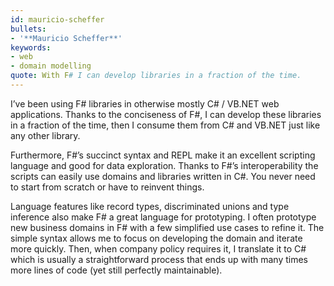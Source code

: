 ```yaml
---
id: mauricio-scheffer
bullets:
- '**Mauricio Scheffer**'
keywords:
- web
- domain modelling
quote: With F# I can develop libraries in a fraction of the time.
---
```

I’ve been using F# libraries in otherwise mostly C# / VB.NET web applications. Thanks to the conciseness of F#, I can develop these libraries in a fraction of the time, then I consume them from C# and VB.NET just like any other library.

Furthermore, F#’s succinct syntax and REPL make it an excellent scripting language and good for data exploration. Thanks to F#’s interoperability the scripts can easily use domains and libraries written in C#. You never need to start from scratch or have to reinvent things.

Language features like record types, discriminated unions and type inference also make F# a great language for prototyping. I often prototype new business domains in F# with a few simplified use cases to refine it. The simple syntax allows me to focus on developing the domain and iterate more quickly. Then, when company policy requires it, I translate it to C# which is usually a straightforward process that ends up with many times more lines of code (yet still perfectly maintainable).
